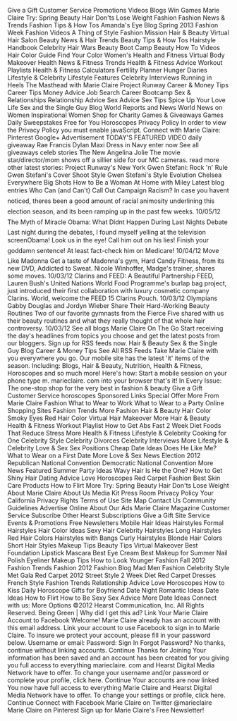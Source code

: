 Give a Gift Customer Service Promotions Videos Blogs Win Games Marie Claire Try: Spring Beauty Hair Don'ts Lose Weight Fashion Fashion News & Trends Fashion Tips & How Tos Amanda's Eye Blog Spring 2013 Fashion Week Fashion Videos A Thing of Style Fashion Mission Hair & Beauty Virtual Hair Salon Beauty News & Hair Trends Beauty Tips & How Tos Hairstyle Handbook Celebrity Hair Wars Beauty Boot Camp Beauty How To Videos Hair Color Guide Find Your Color Women's Health and Fitness Virtual Body Makeover Health News & Fitness Trends Health & Fitness Advice Workout Playlists Health & Fitness Calculators Fertility Planner Hunger Diaries Lifestyle & Celebrity Lifestyle Features Celebrity Interviews Running in Heels The Masthead with Marie Claire Project Runway Career & Money Tips Career Tips Money Advice Job Search Career Bootcamp Sex & Relationships Relationship Advice Sex Advice Sex Tips Spice Up Your Love Life Sex and the Single Guy Blog World Reports and News World News on Women Inspirational Women Shop for Charity Games & Giveaways Games Daily Sweepstakes Free for You Horoscopes Privacy Policy In order to view the Privacy Policy you must enable javaScript. Connect with Marie Claire: Pinterest Google+ Advertisement TODAY'S FEATURED VIDEO daily giveaway Rae Francis Dylan Maxi Dress in Navy enter now See all giveaways celeb stories The New Angelina Jolie The movie star/director/mom shows off a sillier side for our MC cameras. read more other latest stories: Project Runway's New York Gwen Stefani: Rock 'n' Rule Gwen Stefani's Cover Shoot Style Gwen Stefani's Style Evolution Chelsea Everywhere Big Shots How to Be a Woman At Home with Miley Latest blog entries Who Can (and Can't) Call Out Campaign Racism? In case you havent noticed, theres been a good amount of racial animosity underlining this election season, and its been ramping up in the past few weeks. 10/05/12 The Myth of Miracle Obama: What Didnt Happen During Last Nights Debate Last night during the debates, I found myself yelling at the television screenObama! Look us in the eye! Call him out on his lies! Finish your goddamn sentence! At least fact-check him on Medicare! 10/04/12 Move Like Madonna Get a taste of Madonna's gym, Hard Candy Fitness, from its new DVD, Addicted to Sweat. Nicole Winhoffer, Madge's trainer, shares some moves. 10/03/12 Clarins and FEED: A Beautiful Partnership FEED, Lauren Bush's United Nations World Food Programme's burlap bag project, just introduced their first collaboration with luxury cosmetic company Clarins. World, welcome the FEED 15 Clarins Pouch. 10/03/12 Olympians Gabby Douglas and Jordyn Wieber Share Their Hard-Working Beauty Routines Two of our favorite gymnasts from the Fierce Five shared with us their beauty routines and what they really thought of that whole hair controversy. 10/03/12 See all blogs Marie Claire On The Go Start receiving the day's headlines from topics you choose and get the latest posts from our bloggers. Sign up for RSS feeds now. Hair & Beauty Sex & the Single Guy Blog Career & Money Tips See All RSS Feeds Take Marie Claire with you everywhere you go. Our mobile site has the latest 'it' items of the season. Including: Blogs, Hair & Beauty, Nutrition, Health & Fitness, Horoscopes and so much more! Here's how: Start a mobile session on your phone type m. marieclaire. com into your browser that's it! In Every Issue: The one-stop shop for the very best in fashion & beauty Give a Gift Customer Service horoscopes Sponsored Links Special Offer More From Marie Claire Fashion What to Wear to Work What to Wear to a Party Online Shopping Sites Fashion Trends More Fashion Hair & Beauty Hair Color Smoky Eyes Red Hair Color Virtual Hair Makeover More Hair & Beauty Health & Fitness Workout Playlist How to Get Abs Fast 2 Week Diet Foods That Reduce Stress More Health & Fitness Lifestyle & Celebrity Cooking for One Celebrity Style Celebrity Divorces Celebrity Interviews More Lifestyle & Celebrity Love & Sex Sex Positions Cheap Date Ideas Does He Like Me? What to Wear on a First Date More Love & Sex News Election 2012 Republican National Convention Democratic National Convention More News Featured Summer Party Ideas Wavy Hair Is He the One? How to Get Shiny Hair Dating Advice Love Horoscopes Red Carpet Fashion Best Skin Care Products How to Flirt More Try: Spring Beauty Hair Don'ts Lose Weight About Marie Claire About Us Media Kit Press Room Privacy Policy Your California Privacy Rights Terms of Use Site Map Contact Us Community Guidelines Advertise Online About Our Ads Marie Claire Magazine Customer Service Subscribe Other Hearst Subscriptions Give a Gift Site Service Events & Promotions Free Newsletters Mobile Hair Ideas Hairstyles Formal Hairstyles Hair Color Ideas Sexy Hair Celebrity Hairstyles Long Hairstyles Red Hair Colors Hairstyles with Bangs Curly Hairstyles Blonde Hair Colors Short Hair Styles Makeup Tips Beauty Tips Virtual Makeover Best Foundation Lipstick Mascara Best Eye Cream Best Makeup for Summer Nail Polish Eyeliner Makeup Tips How to Look Younger Fashion Fall 2012 Fashion Trends Fashion 2012 Fashion Blog Mad Men Fashion Celebrity Style Met Gala Red Carpet 2012 Street Style 2 Week Diet Red Carpet Dresses French Style Fashion Trends Relationship Advice Love Horoscopes How to Kiss Daily Horoscope Gifts for Boyfriend Date Night Romantic Ideas Date Ideas How to Flirt How to Be Sexy Sex Advice More Date Ideas Connect with us: More Options ©2012 Hearst Communication, Inc. All Rights Reserved. Being Green | Why did I get this ad? Link Your Marie Claire Account to Facebook Welcome! Marie Claire already has an account with this email address. Link your account to use Facebook to sign in to Marie Claire. To insure we protect your account, please fill in your password below. Username or email: Password: Sign In Forgot Password? No thanks, continue without linking accounts. Continue Thanks for Joining Your information has been saved and an account has been created for you giving you full access to everything marieclaire. com and Hearst Digital Media Network have to offer. To change your username and/or password or complete your profile, click here. Continue Your accounts are now linked You now have full access to everything Marie Claire and Hearst Digital Media Network have to offer. To change your settings or profile, click here. Continue Connect with Facebook Marie Claire on Twitter @marieclaire Marie Claire on Pinterest Sign up for Marie Claire's Free Newsletter!